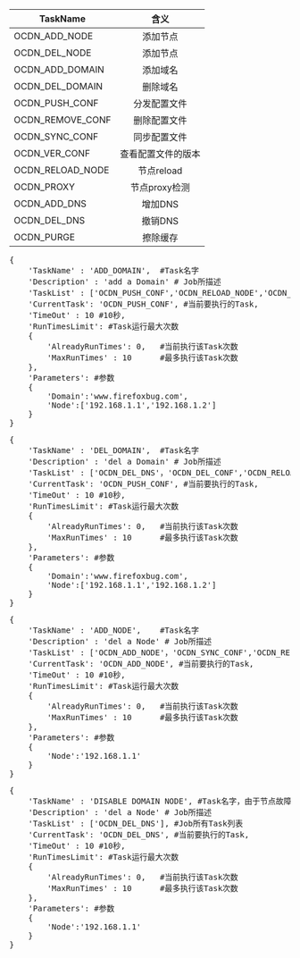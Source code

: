 
|  TaskName         |  含义       
| ----------------- |:-------------:
| OCDN_ADD_NODE   | 添加节点
| OCDN_DEL_NODE   | 添加节点
| OCDN_ADD_DOMAIN   | 添加域名
| OCDN_DEL_DOMAIN   | 删除域名
| OCDN_PUSH_CONF    | 分发配置文件
| OCDN_REMOVE_CONF  | 删除配置文件 
| OCDN_SYNC_CONF  | 同步配置文件 
| OCDN_VER_CONF  | 查看配置文件的版本
| OCDN_RELOAD_NODE       | 节点reload
| OCDN_PROXY        | 节点proxy检测
| OCDN_ADD_DNS      | 增加DNS
| OCDN_DEL_DNS      | 撤销DNS
| OCDN_PURGE  		| 擦除缓存

<pre>
{
	'TaskName' : 'ADD_DOMAIN',	#Task名字
	'Description' : 'add a Domain' # Job所描述
	'TaskList' : ['OCDN_PUSH_CONF','OCDN_RELOAD_NODE','OCDN_PROXY','OCDN_ADD_DNS'], #Job所有Task列表
	'CurrentTask': 'OCDN_PUSH_CONF', #当前要执行的Task,
	'TimeOut' : 10 #10秒,
	'RunTimesLimit': #Task运行最大次数
	{
		'AlreadyRunTimes': 0,	#当前执行该Task次数
		'MaxRunTimes' : 10 		#最多执行该Task次数
	},
	'Parameters': #参数
	{
		'Domain':'www.firefoxbug.com',
		'Node':['192.168.1.1','192.168.1.2']
	}
}
</pre>

<pre>
{
	'TaskName' : 'DEL_DOMAIN',	#Task名字
	'Description' : 'del a Domain' # Job所描述
	'TaskList' : ['OCDN_DEL_DNS'，'OCDN_DEL_CONF','OCDN_RELOAD'], #Job所有Task列表
	'CurrentTask': 'OCDN_PUSH_CONF', #当前要执行的Task,
	'TimeOut' : 10 #10秒,
	'RunTimesLimit': #Task运行最大次数
	{
		'AlreadyRunTimes': 0,	#当前执行该Task次数
		'MaxRunTimes' : 10 		#最多执行该Task次数
	},
	'Parameters': #参数
	{
		'Domain':'www.firefoxbug.com',
		'Node':['192.168.1.1','192.168.1.2']
	}
}
</pre>

<pre>
{
	'TaskName' : 'ADD_NODE',	#Task名字
	'Description' : 'del a Node' # Job所描述
	'TaskList' : ['OCDN_ADD_NODE'，'OCDN_SYNC_CONF','OCDN_RELOAD_NODE'], #Job所有Task列表
	'CurrentTask': 'OCDN_ADD_NODE', #当前要执行的Task,
	'TimeOut' : 10 #10秒,
	'RunTimesLimit': #Task运行最大次数
	{
		'AlreadyRunTimes': 0,	#当前执行该Task次数
		'MaxRunTimes' : 10 		#最多执行该Task次数
	},
	'Parameters': #参数
	{
		'Node':'192.168.1.1'
	}
}
</pre>

<pre>
{
	'TaskName' : 'DISABLE DOMAIN NODE',	#Task名字，由于节点故障而撤回DNS
	'Description' : 'del a Node' # Job所描述
	'TaskList' : ['OCDN_DEL_DNS'], #Job所有Task列表
	'CurrentTask': 'OCDN_DEL_DNS', #当前要执行的Task,
	'TimeOut' : 10 #10秒,
	'RunTimesLimit': #Task运行最大次数
	{
		'AlreadyRunTimes': 0,	#当前执行该Task次数
		'MaxRunTimes' : 10 		#最多执行该Task次数
	},
	'Parameters': #参数
	{
		'Node':'192.168.1.1'
	}
}
</pre>

